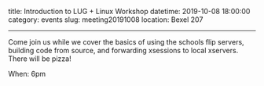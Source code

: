 title: Introduction to LUG + Linux Workshop
datetime: 2019-10-08 18:00:00
category: events
slug: meeting20191008
location: Bexel 207

---

Come join us while we cover the basics of using the schools flip servers, building code from source, and forwarding xsessions to local xservers. There will be pizza!

When: 6pm
